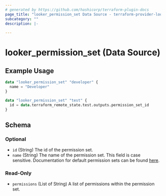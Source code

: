```yaml
---
# generated by https://github.com/hashicorp/terraform-plugin-docs
page_title: "looker_permission_set Data Source - terraform-provider-looker"
subcategory: ""
description: |-
  
---
```


# looker_permission_set (Data Source)

## Example Usage

```terraform
data "looker_permission_set" "developer" {
  name = "Developer"
}

data "looker_permission_set" "test" {
  id = data.terraform_remote_state.test.outputs.permission_set_id
}
```

<!-- schema generated by tfplugindocs -->
## Schema

### Optional

- `id` (String) The id of the permission set.
- `name` (String) The name of the permission set. This field is case sensitive. Documentation for default permission sets can be found [here](https://docs.looker.com/admin-options/settings/roles#permission_sets).

### Read-Only

- `permissions` (List of String) A list of permissions within the permission set.


